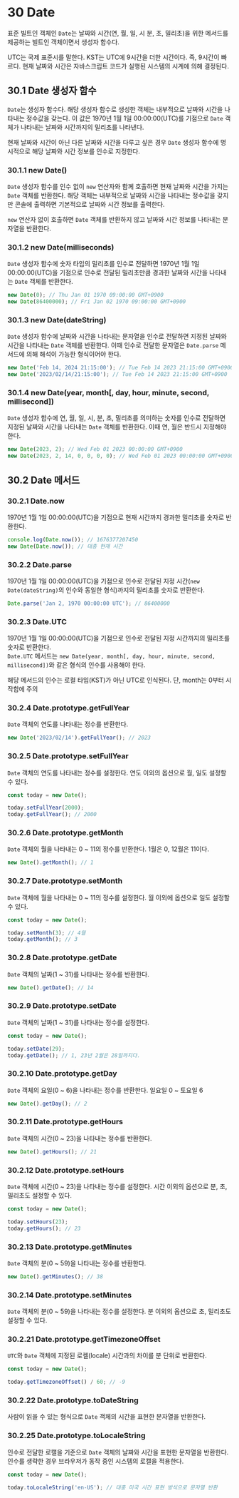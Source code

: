 # 30 Date

표준 빌트인 객체인 `Date`는 날짜와 시간(연, 월, 일, 시 분, 초, 밀리초)을 위한 메서드를 제공하는 빌트인 객체이면서 생성자 함수다.

UTC는 국제 표준시를 말한다. KST는 UTC에 9시간을 더한 시간이다. 즉, 9시간이 빠르다. 현재 날짜와 시간은 자바스크립트 코드가 실행된 시스템의 시계에 의해 결정된다.

## 30.1 Date 생성자 함수

`Date`는 생성자 함수다. 해당 생성자 함수로 생성한 객체는 내부적으로 날짜와 시간을 나타내는 정수값을 갖는다. 이 값은 1970년 1월 1일 00:00:00(UTC)를 기점으로 `Date` 객체가 나타내는 날짜와 시간까지의 밀리초를 나타낸다.

현재 날짜와 시간이 아닌 다른 날짜와 시간을 다루고 싶은 경우 `Date` 생성자 함수에 명시적으로 해당 날짜와 시간 정보를 인수로 지정한다.

### 30.1.1 new Date()

`Date` 생성자 함수를 인수 없이 `new` 연산자와 함께 호출하면 현재 날짜와 시간을 가지는 `Date` 객체를 반환한다. 해당 객체는 내부적으로 날짜와 시간을 나타내는 정수값을 갖지만 콘솔에 출력하면 기본적으로 날짜와 시간 정보를 출력한다.

`new` 연산자 없이 호출하면 `Date` 객체를 반환하지 않고 날짜와 시간 정보를 나타내는 문자열을 반환한다.

### 30.1.2 new Date(milliseconds)

`Date` 생성자 함수에 숫자 타입의 밀리초를 인수로 전달하면 1970년 1월 1일 00:00:00(UTC)을 기점으로 인수로 전달된 밀리초만큼 경과한 날짜와 시간을 나타내는 `Date` 객체를 반환한다.

```js
new Date(0); // Thu Jan 01 1970 09:00:00 GMT+0900
new Date(86400000); // Fri Jan 02 1970 09:00:00 GMT+0900
```

### 30.1.3 new Date(dateString)

`Date` 생성자 함수에 날짜와 시간을 나타내는 문자열을 인수로 전달하면 지정된 날짜와 시간을 나타내는 `Date` 객체를 반환한다. 이때 인수로 전달한 문자열은 `Date.parse` 메서드에 의해 해석이 가능한 형식이어야 한다.

```js
new Date('Feb 14, 2024 21:15:00'); // Tue Feb 14 2023 21:15:00 GMT+0900
new Date('2023/02/14/21:15:00'); // Tue Feb 14 2023 21:15:00 GMT+0900
```

### 30.1.4 new Date(year, month[, day, hour, minute, second, millisecond])

`Date` 생성자 함수에 연, 월, 일, 시, 분, 초, 밀리초를 의미하는 숫자를 인수로 전달하면 지정된 날짜와 시간을 나타내는 `Date` 객체를 반환한다. 이때 연, 월은 반드시 지정해야 한다.

```js
new Date(2023, 2); // Wed Feb 01 2023 00:00:00 GMT+0900
new Date(2023, 2, 14, 0, 0, 0, 0); // Wed Feb 01 2023 00:00:00 GMT+0900
```

## 30.2 Date 메서드

### 30.2.1 Date.now

1970년 1월 1일 00:00:00(UTC)을 기점으로 현재 시간까지 경과한 밀리초를 숫자로 반환한다.

```js
console.log(Date.now()); // 1676377207450
new Date(Date.now()); // 대충 현재 시간
```

### 30.2.2 Date.parse

1970년 1월 1일 00:00:00(UTC)을 기점으로 인수로 전달된 지정 시간(`new Date(dateString)`의 인수와 동일한 형식)까지의 밀리초를 숫자로 반환한다.

```js
Date.parse('Jan 2, 1970 00:00:00 UTC'); // 86400000
```

### 30.2.3 Date.UTC

1970년 1월 1일 00:00:00(UTC)을 기점으로 인수로 전달된 지정 시간까지의 밀리초를 숫자로 반환한다.  
`Date.UTC` 메서드는 `new Date(year, month[, day, hour, minute, second, millisecond])`와 같은 형식의 인수를 사용해야 한다.

해당 메서드의 인수는 로컬 타임(KST)가 아닌 UTC로 인식된다. 단, month는 0부터 시작함에 주의

### 30.2.4 Date.prototype.getFullYear

`Date` 객체의 연도를 나타내는 정수를 반환한다.

```js
new Date('2023/02/14').getFullYear(); // 2023
```

### 30.2.5 Date.prototype.setFullYear

`Date` 객체의 연도를 나타내는 정수를 설정한다. 연도 이외의 옵션으로 월, 일도 설정할 수 있다.

```js
const today = new Date();

today.setFullYear(2000);
today.getFullYear(); // 2000
```

### 30.2.6 Date.prototype.getMonth

`Date` 객체의 월을 나타내는 0 ~ 11의 정수를 반환한다. 1월은 0, 12월은 11이다.

```js
new Date().getMonth(); // 1
```

### 30.2.7 Date.prototype.setMonth

`Date` 객체에 월을 나타내는 0 ~ 11의 정수를 설정한다. 월 이외에 옵션으로 일도 설정할 수 있다.

```js
const today = new Date();

today.setMonth(3); // 4월
today.getMonth(); // 3
```

### 30.2.8 Date.prototype.getDate

`Date` 객체의 날짜(1 ~ 31)를 나타내는 정수를 반환한다.

```js
new Date().getDate(); // 14
```

### 30.2.9 Date.prototype.setDate

`Date` 객체의 날짜(1 ~ 31)를 나타내는 정수를 설정한다.

```js
const today = new Date();

today.setDate(29);
today.getDate(); // 1, 23년 2월은 28일까지다.
```

### 30.2.10 Date.prototype.getDay

`Date` 객체의 요일(0 ~ 6)을 나타내는 정수를 반환한다. 일요일 0 ~ 토요일 6

```js
new Date().getDay(); // 2
```

### 30.2.11 Date.prototype.getHours

`Date` 객체의 시간(0 ~ 23)을 나타내는 정수를 반환한다.

```js
new Date().getHours(); // 21
```

### 30.2.12 Date.prototype.setHours

`Date` 객체에 시간(0 ~ 23)을 나타내는 정수를 설정한다. 시간 이외의 옵션으로 분, 초, 밀리초도 설정할 수 있다.

```js
const today = new Date();

today.setHours(23);
today.getHours(); // 23
```

### 30.2.13 Date.prototype.getMinutes

`Date` 객체의 분(0 ~ 59)을 나타내는 정수를 반환한다.

```js
new Date().getMinutes(); // 38
```

### 30.2.14 Date.prototype.setMinutes

`Date` 객체의 분(0 ~ 59)을 나타내는 정수를 설정한다. 분 이외의 옵션으로 초, 밀리초도 설정할 수 있다.

### 30.2.21 Date.prototype.getTimezoneOffset

`UTC`와 `Date` 객체에 지정된 로켈(locale) 시간과의 차이를 분 단위로 반환한다.

```js
const today = new Date();

today.getTimezoneOffset() / 60; // -9
```

### 30.2.22 Date.prototype.toDateString

사람이 읽을 수 있는 형식으로 `Date` 객체의 시간을 표현한 문자열을 반환한다.

### 30.2.25 Date.prototype.toLocaleString

인수로 전달한 로캘을 기준으로 `Date` 객체의 날짜와 시간을 표현한 문자열을 반환한다. 인수를 생략한 경우 브라우저가 동작 중인 시스템의 로캘을 적용한다.

```js
const today = new Date();

today.toLocaleString('en-US'); // 대충 미국 시간 표현 방식으로 문자열 반환
```
